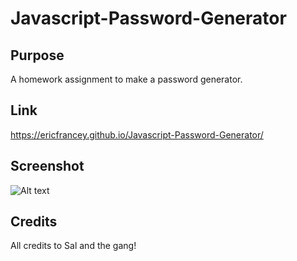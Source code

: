 # Javascript-Password-Generator

## Purpose

A homework assignment to make a password generator.


## Link
https://ericfrancey.github.io/Javascript-Password-Generator/

## Screenshot
  ![Alt text](assets/images/jspasswordgen.png?raw=true "Screenshot")

  
## Credits
All credits to Sal and the gang!
